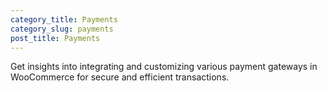 ```yaml
---
category_title: Payments
category_slug: payments
post_title: Payments
---
```


Get insights into integrating and customizing various payment gateways in WooCommerce for secure and efficient transactions.
